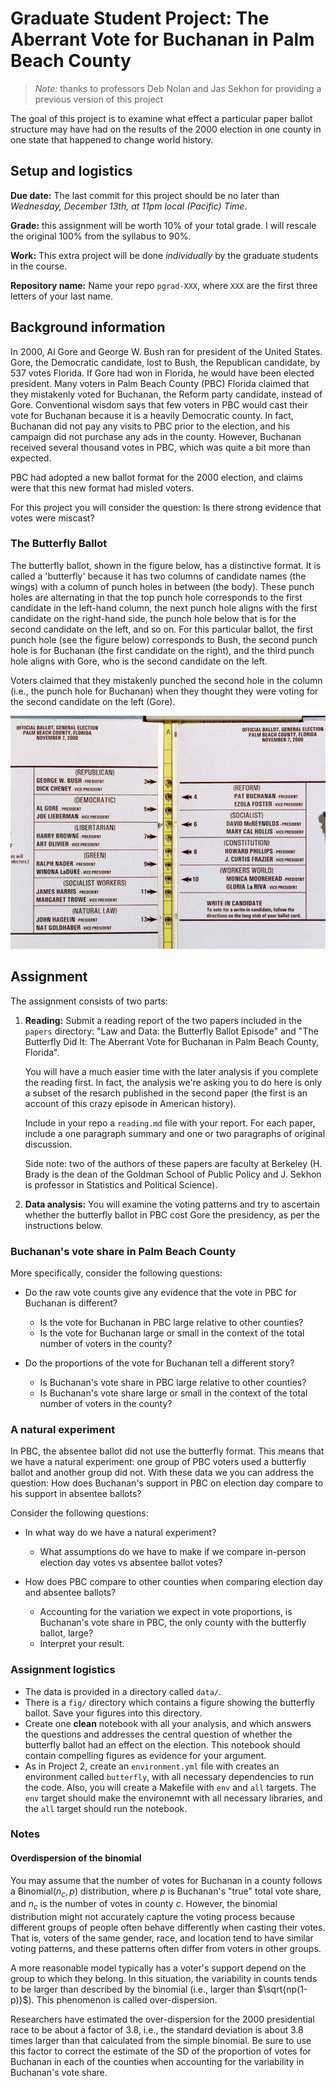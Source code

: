 # Graduate Student Project: The Aberrant Vote for Buchanan in Palm Beach County

> *Note:* thanks to professors Deb Nolan and Jas Sekhon for providing a previous version of this project

The goal of this project is to examine what effect a particular paper ballot structure may have had on the results of the 2000 election in one county in one state that happened to change world history.

## Setup and logistics

**Due date:** The last commit for this project should be no later than *Wednesday, December 13th, at 11pm local (Pacific) Time*.

**Grade:** this assignment will be worth 10% of your total grade. I will rescale the original 100% from the syllabus to 90%.

**Work:** This extra project will be done *individually* by the graduate students in the course. 

**Repository name:** Name your repo `pgrad-XXX`, where `XXX` are the first three letters of your last name.

## Background information

In 2000, Al Gore and George W. Bush ran for president of the United States. Gore, the Democratic candidate, lost to Bush, the Republican candidate, by 537 votes Florida. If Gore had won in Florida, he would have been elected president. Many voters in Palm Beach County (PBC) Florida claimed that they mistakenly voted for Buchanan, the Reform party candidate, instead of Gore. Conventional wisdom says that few voters in PBC would cast their vote for Buchanan because it is a heavily Democratic county. In fact, Buchanan did not pay any visits to PBC prior to the election, and his campaign did not purchase any ads in the county. However, Buchanan received several thousand votes in PBC, which was quite a bit more than expected.

PBC had adopted a new ballot format for the 2000 election, and claims were that this new format had misled voters.

For this project you will consider the question: Is there strong evidence that votes were miscast?


### The Butterfly Ballot

The butterfly ballot, shown in the figure below, has a distinctive format.
It is called a 'butterfly' because it has two columns of candidate names
(the wings) with a column of punch holes in between (the body).  These punch holes are alternating in that the top punch hole corresponds to the first candidate in the left-hand column, the next  punch hole aligns with the first candidate on the right-hand side, the punch hole below that is for the second candidate on the left, and so on.
For this particular ballot, the first punch hole (see the figure below) corresponds to Bush, the second punch hole is for Buchanan (the first candidate on the right), and the third punch hole aligns with Gore, who is the second candidate on the left.

Voters claimed that they mistakenly punched the second hole in the column (i.e., the punch hole for Buchanan) when they thought they
were voting for the second candidate on the left (Gore).

![butterfly balot](fig/butterfly.jpg)

## Assignment

The assignment consists of two parts:

1. **Reading:** Submit a reading report of the two papers included in the `papers` directory: "Law and Data: the Butterfly Ballot Episode" and "The Butterfly Did It: The Aberrant Vote for Buchanan in Palm Beach County, Florida".

   You will have a much easier time with the later analysis if you complete the reading first. In fact, the analysis we're asking you to do here is only a subset of the resarch published in the second paper (the first is an account of this crazy episode in American history).

   Include in your repo a `reading.md` file with your report. For each paper, include a one paragraph summary and one or two paragraphs of original discussion.

   Side note: two of the authors of these papers are faculty at Berkeley (H. Brady is the dean of the Goldman School of Public Policy and J. Sekhon is professor in Statistics and Political Science). 

2. **Data analysis:** You will examine the voting patterns and try to ascertain whether the butterfly ballot in PBC cost Gore the presidency, as per the instructions below.


### Buchanan's vote share in Palm Beach County

More specifically, consider the following questions:

- Do the raw vote counts give any evidence that the vote in PBC for Buchanan is different?
    - Is the vote for Buchanan in PBC large relative to other counties?
    - Is the vote for Buchanan large or small in the context of the total number of voters in the county?
  
- Do the proportions of the vote for Buchanan tell a different story?
    - Is Buchanan's vote share in PBC large relative to other counties?
    - Is Buchanan's vote share large or small in the context of the total number of voters in the county?
  
### A natural experiment

In PBC, the absentee ballot did not use the butterfly format. This means that we have a natural experiment: one group of PBC voters used a butterfly ballot and another group did not.  With these data we you can address the question: How does Buchanan's support in PBC on election day compare to his support in absentee ballots?

Consider the following questions:

- In what way do we have a natural experiment?
    - What assumptions do we have to make if we compare in-person election day votes vs absentee ballot votes?

- How does PBC compare to other counties when comparing election day and absentee ballots?
    - Accounting for the variation we expect in vote proportions, is Buchanan's vote share in PBC, the only county with the butterfly ballot, large?
    - Interpret your result.

### Assignment logistics

- The data is provided in a directory called `data/`.
- There is a `fig/` directory which contains a figure showing the butterfly ballot. Save your figures into this directory.
- Create one **clean** notebook with all your analysis, and which answers the questions and addresses the central question of whether the butterfly ballot had an effect on the election. This notebook should contain compelling figures as evidence for your argument.
- As in Project 2, create an `environment.yml` file with creates an environment called `butterfly`, with all necessary dependencies to run the code. Also, you will create a Makefile with `env` and `all` targets. The `env` target should make the environemnt with all necessary libraries, and the `all` target should run the notebook.


### Notes

#### Overdispersion of the binomial

You may assume that the number of votes for Buchanan in a county follows a Binomial$(n_c, p)$ distribution, where $p$ is Buchanan's "true" total vote share, and $n_c$ is the number of votes in county $c$. However, the binomial distribution might not accurately capture the voting process because different groups of people often behave differently when casting their votes. That is, voters of the same gender, race, and location tend to have similar voting patterns, and these patterns often differ from voters in other groups. 

A more reasonable model typically has a voter's support depend on the group to which they belong. In this situation, the variability in counts tends to be larger than described by the binomial (i.e., larger than $\sqrt{np(1-p)}$). This phenomenon is called over-dispersion. 

Researchers have estimated the over-dispersion for the 2000 presidential race to be about a factor of 3.8, i.e., the standard deviation is about 3.8 times larger than that calculated from the simple binomial. Be sure to use this factor to correct the estimate of the SD of the proportion of votes for Buchanan in each of the counties when accounting for the variability in Buchanan's vote share.
